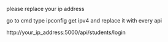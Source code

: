 please replace your ip address 

go to cmd type ipconfig get ipv4 and replace it with every api  

http://your_ip_address:5000/api/students/login 
